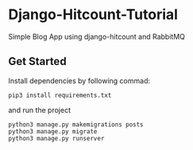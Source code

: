 # Django-Hitcount-Tutorial
Simple Blog App using django-hitcount and RabbitMQ

## Get Started

Install dependencies by following commad:

```
pip3 install requirements.txt
```
and run the project

```
python3 manage.py makemigrations posts
python3 manage.py migrate
python3 manage.py runserver
```
